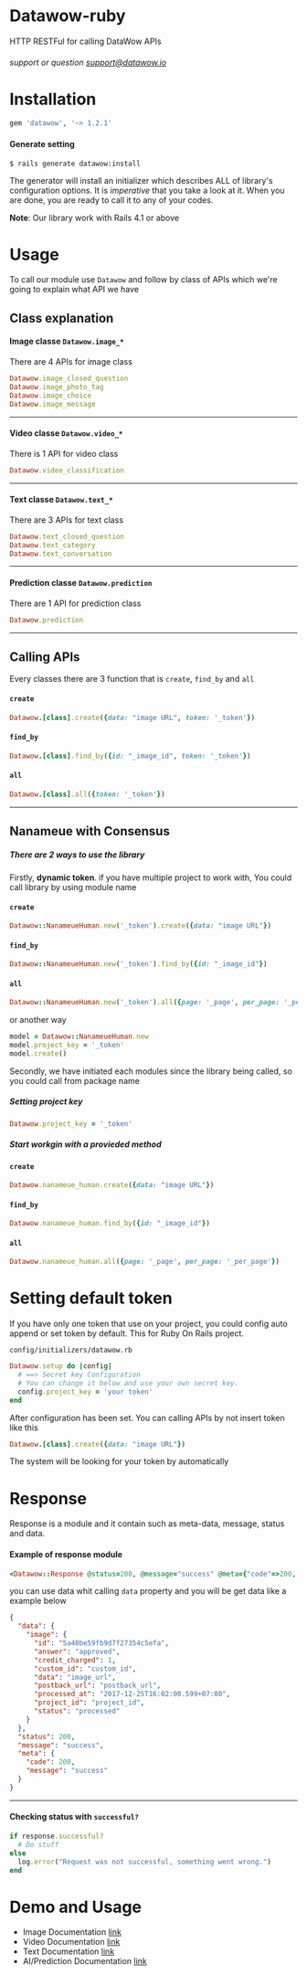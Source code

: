 # Datawow-ruby

HTTP RESTFul for calling DataWow APIs

###### support or question support@datawow.io

# Installation
```ruby
gem 'datawow', '~> 1.2.1'
```

#### Generate setting

```console
$ rails generate datawow:install
```
The generator will install an initializer which describes ALL of library's configuration options. It is *imperative* that you take a look at it. When you are done, you are ready to call it to any of your codes.

**Note**: Our library work with Rails 4.1 or above

# Usage

To call our module use `Datawow` and follow by class of APIs which we're going to explain what API we have

## Class explanation
#### Image classe `Datawow.image_*`
There are 4 APIs for image class

```ruby
Datawow.image_closed_question
Datawow.image_photo_tag
Datawow.image_choice
Datawow.image_message
```
---

#### Video classe `Datawow.video_*`
There is 1 API for video class

```ruby
Datawow.video_classification
```
---
#### Text classe `Datawow.text_*`
There are 3 APIs for text class

```ruby
Datawow.text_closed_question
Datawow.text_category
Datawow.text_conversation
```
---

#### Prediction classe `Datawow.prediction`
There are 1 API for prediction class

```ruby
Datawow.prediction
```
---
## Calling APIs
Every classes there are 3 function that is `create`, `find_by` and `all`
#### `create`
```ruby
Datawow.[class].create({data: "image URL", token: '_token'})
```

#### `find_by`
```ruby
Datawow.[class].find_by({id: "_image_id", token: '_token'})
```

#### `all`
```ruby
Datawow.[class].all({token: '_token'})
```
---
## Nanameue with Consensus
##### There are 2 ways to use the library 

Firstly, __dynamic token__. if you have multiple project to work with, You could call library by using module name
#### `create`
```ruby
Datawow::NanameueHuman.new('_token').create({data: "image URL"})
```

#### `find_by`
```ruby
Datawow::NanameueHuman.new('_token').find_by({id: "_image_id"})
```

#### `all`
```ruby
Datawow::NanameueHuman.new('_token').all({page: '_page', per_page: '_per_page'})
```

or another way

```ruby
model = Datawow::NanameueHuman.new
model.project_key = '_token'
model.create()
```

Secondly, we have initiated each modules since the library being called, so you could call from package name
##### Setting project key
```ruby
Datawow.project_key = '_token'
```
##### Start workgin with a provieded method
#### `create`
```ruby
Datawow.nanameue_human.create({data: "image URL"})
```

#### `find_by`
```ruby
Datawow.nanameue_human.find_by({id: "_image_id"})
```

#### `all`
```ruby
Datawow.nanameue_human.all({page: '_page', per_page: '_per_page'})
```

# Setting default token

If you have only one token that use on your project, you could config auto append or set token by default. This for Ruby On Rails project.

`config/initializers/datawow.rb`

```ruby
Datawow.setup do |config|
  # ==> Secret key Configuration
  # You can change it below and use your own secret key.
  config.project_key = 'your token'
end
```

After configuration has been set. You can calling APIs by not insert token like this
```ruby
Datawow.[class].create({data: "image URL"})
```
The system will be looking for your token by automatically

# Response

Response is a module and it contain such as meta-data, message, status and data.
#### Example of response module
```ruby
<Datawow::Response @status=200, @message="success" @meta={"code"=>200, "message"=>"success"}, @data={...}, />
```
you can use data whit calling `data` property and you will be get data like a example below

```json
{
  "data": {
    "image": {
      "id": "5a40be59fb9d7f27354c5efa",
      "answer": "approved",
      "credit_charged": 1,
      "custom_id": "custom_id",
      "data": "image_url",
      "postback_url": "postback_url",
      "processed_at": "2017-12-25T16:02:00.599+07:00",
      "project_id": "project_id",
      "status": "processed"
    }
  },
  "status": 200,
  "message": "success",
  "meta": {
    "code": 200,
    "message": "success"
  }
}
```
---
#### Checking status with `successful?`
```ruby
if response.successful?
  # Do stuff
else
  log.error("Request was not successful, something went wrong.")
end
```

# Demo and Usage
 - Image Documentation [link](README/image_docs.md)
 - Video Documentation [link](README/video_docs.md)
 - Text Documentation [link](README/text_docs.md)
 - AI/Prediction Documentation [link](README/ai_docs.md)
